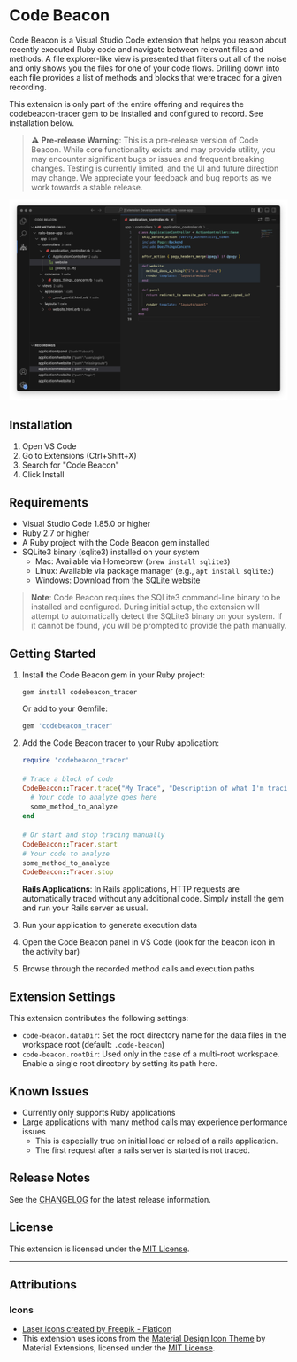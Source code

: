 # Code Beacon

Code Beacon is a Visual Studio Code extension that helps you reason about recently executed Ruby code and navigate between relevant files and methods. A file explorer-like view is presented that filters out all of the noise and only shows you the files for one of your code flows. Drilling down into each file provides a list of methods and blocks that were traced for a given recording.

This extension is only part of the entire offering and requires the codebeacon-tracer gem to be installed and configured to record. See installation below.

> ⚠️ **Pre-release Warning**: This is a pre-release version of Code Beacon. While core functionality exists and may provide utility, you may encounter significant bugs or issues and frequent breaking changes. Testing is currently limited, and the UI and future direction may change. We appreciate your feedback and bug reports as we work towards a stable release.

![Code Beacon Demo](resources/codebeacon-demo.png)

## Installation

1. Open VS Code
2. Go to Extensions (Ctrl+Shift+X)
3. Search for "Code Beacon"
4. Click Install

## Requirements

- Visual Studio Code 1.85.0 or higher
- Ruby 2.7 or higher
- A Ruby project with the Code Beacon gem installed
- SQLite3 binary (sqlite3) installed on your system
  - Mac: Available via Homebrew (`brew install sqlite3`)
  - Linux: Available via package manager (e.g., `apt install sqlite3`)
  - Windows: Download from the [SQLite website](https://www.sqlite.org/download.html)

> **Note**: Code Beacon requires the SQLite3 command-line binary to be installed and configured. During initial setup, the extension will attempt to automatically detect the SQLite3 binary on your system. If it cannot be found, you will be prompted to provide the path manually.

## Getting Started

1. Install the Code Beacon gem in your Ruby project:
   ```
   gem install codebeacon_tracer
   ```
   
   Or add to your Gemfile:
   ```ruby
   gem 'codebeacon_tracer'
   ```

2. Add the Code Beacon tracer to your Ruby application:

   ```ruby
   require 'codebeacon_tracer'

   # Trace a block of code
   CodeBeacon::Tracer.trace("My Trace", "Description of what I'm tracing") do |tracer|
     # Your code to analyze goes here
     some_method_to_analyze
   end

   # Or start and stop tracing manually
   CodeBeacon::Tracer.start
   # Your code to analyze
   some_method_to_analyze
   CodeBeacon::Tracer.stop
   ```

   **Rails Applications**: In Rails applications, HTTP requests are automatically traced without any additional code. Simply install the gem and run your Rails server as usual.

3. Run your application to generate execution data
4. Open the Code Beacon panel in VS Code (look for the beacon icon in the activity bar)
5. Browse through the recorded method calls and execution paths

## Extension Settings

This extension contributes the following settings:

* `code-beacon.dataDir`: Set the root directory name for the data files in the workspace root (default: `.code-beacon`)
* `code-beacon.rootDir`: Used only in the case of a multi-root workspace. Enable a single root directory by setting its path here.

## Known Issues

- Currently only supports Ruby applications
- Large applications with many method calls may experience performance issues
   - This is especially true on initial load or reload of a rails application.
   - The first request after a rails server is started is not traced.

## Release Notes

See the [CHANGELOG](CHANGELOG.md) for the latest release information.

## License

This extension is licensed under the [MIT License](LICENSE.md).

---

## Attributions

### Icons

- <a href="https://www.flaticon.com/free-icons/laser" title="laser icons">Laser icons created by Freepik - Flaticon</a>
- This extension uses icons from the [Material Design Icon Theme](https://github.com/material-extensions/vscode-material-icon-theme) by Material Extensions, licensed under the [MIT License](https://github.com/material-extensions/vscode-material-icon-theme/blob/main/LICENSE).
